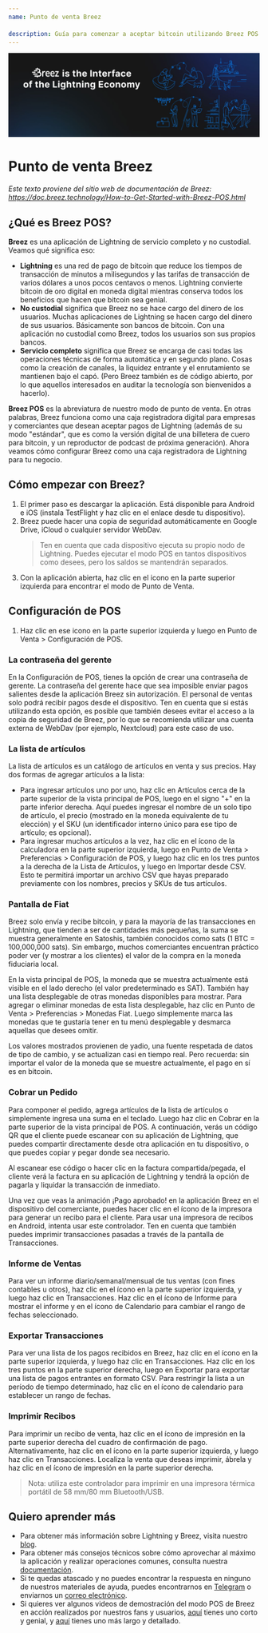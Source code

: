 ```yaml
---
name: Punto de venta Breez

description: Guía para comenzar a aceptar bitcoin utilizando Breez POS
---
```


![cover](assets/cover.jpeg)

# Punto de venta Breez

_Este texto proviene del sitio web de documentación de Breez: https://doc.breez.technology/How-to-Get-Started-with-Breez-POS.html_

## ¿Qué es Breez POS?

**Breez** es una aplicación de Lightning de servicio completo y no custodial. Veamos qué significa eso:

- **Lightning** es una red de pago de bitcoin que reduce los tiempos de transacción de minutos a milisegundos y las tarifas de transacción de varios dólares a unos pocos centavos o menos. Lightning convierte bitcoin de oro digital en moneda digital mientras conserva todos los beneficios que hacen que bitcoin sea genial.
- **No custodial** significa que Breez no se hace cargo del dinero de los usuarios. Muchas aplicaciones de Lightning se hacen cargo del dinero de sus usuarios. Básicamente son bancos de bitcoin. Con una aplicación no custodial como Breez, todos los usuarios son sus propios bancos.
- **Servicio completo** significa que Breez se encarga de casi todas las operaciones técnicas de forma automática y en segundo plano. Cosas como la creación de canales, la liquidez entrante y el enrutamiento se mantienen bajo el capó. (Pero Breez también es de código abierto, por lo que aquellos interesados en auditar la tecnología son bienvenidos a hacerlo).

**Breez POS** es la abreviatura de nuestro modo de punto de venta. En otras palabras, Breez funciona como una caja registradora digital para empresas y comerciantes que desean aceptar pagos de Lightning (además de su modo "estándar", que es como la versión digital de una billetera de cuero para bitcoin, y un reproductor de podcast de próxima generación). Ahora veamos cómo configurar Breez como una caja registradora de Lightning para tu negocio.

## Cómo empezar con Breez?

1. El primer paso es descargar la aplicación. Está disponible para Android e iOS (instala TestFlight y haz clic en el enlace desde tu dispositivo).
2. Breez puede hacer una copia de seguridad automáticamente en Google Drive, iCloud o cualquier servidor WebDav.
   > Ten en cuenta que cada dispositivo ejecuta su propio nodo de Lightning. Puedes ejecutar el modo POS en tantos dispositivos como desees, pero los saldos se mantendrán separados.
3. Con la aplicación abierta, haz clic en el icono en la parte superior izquierda para encontrar el modo de Punto de Venta.

## Configuración de POS

1. Haz clic en ese icono en la parte superior izquierda y luego en Punto de Venta > Configuración de POS.

### La contraseña del gerente

En la Configuración de POS, tienes la opción de crear una contraseña de gerente. La contraseña del gerente hace que sea imposible enviar pagos salientes desde la aplicación Breez sin autorización. El personal de ventas solo podrá recibir pagos desde el dispositivo. Ten en cuenta que si estás utilizando esta opción, es posible que también desees evitar el acceso a la copia de seguridad de Breez, por lo que se recomienda utilizar una cuenta externa de WebDav (por ejemplo, Nextcloud) para este caso de uso.

### La lista de artículos

La lista de artículos es un catálogo de artículos en venta y sus precios. Hay dos formas de agregar artículos a la lista:

- Para ingresar artículos uno por uno, haz clic en Artículos cerca de la parte superior de la vista principal de POS, luego en el signo "+" en la parte inferior derecha. Aquí puedes ingresar el nombre de un solo tipo de artículo, el precio (mostrado en la moneda equivalente de tu elección) y el SKU (un identificador interno único para ese tipo de artículo; es opcional).
- Para ingresar muchos artículos a la vez, haz clic en el ícono de la calculadora en la parte superior izquierda, luego en Punto de Venta > Preferencias > Configuración de POS, y luego haz clic en los tres puntos a la derecha de la Lista de Artículos, y luego en Importar desde CSV. Esto te permitirá importar un archivo CSV que hayas preparado previamente con los nombres, precios y SKUs de tus artículos.

### Pantalla de Fiat

Breez solo envía y recibe bitcoin, y para la mayoría de las transacciones en Lightning, que tienden a ser de cantidades más pequeñas, la suma se muestra generalmente en Satoshis, también conocidos como sats (1 BTC = 100,000,000 sats). Sin embargo, muchos comerciantes encuentran práctico poder ver (y mostrar a los clientes) el valor de la compra en la moneda fiduciaria local.

En la vista principal de POS, la moneda que se muestra actualmente está visible en el lado derecho (el valor predeterminado es SAT). También hay una lista desplegable de otras monedas disponibles para mostrar. Para agregar o eliminar monedas de esta lista desplegable, haz clic en Punto de Venta > Preferencias > Monedas Fiat. Luego simplemente marca las monedas que te gustaría tener en tu menú desplegable y desmarca aquellas que desees omitir.

Los valores mostrados provienen de yadio, una fuente respetada de datos de tipo de cambio, y se actualizan casi en tiempo real. Pero recuerda: sin importar el valor de la moneda que se muestre actualmente, el pago en sí es en bitcoin.

### Cobrar un Pedido

Para componer el pedido, agrega artículos de la lista de artículos o simplemente ingresa una suma en el teclado. Luego haz clic en Cobrar en la parte superior de la vista principal de POS. A continuación, verás un código QR que el cliente puede escanear con su aplicación de Lightning, que puedes compartir directamente desde otra aplicación en tu dispositivo, o que puedes copiar y pegar donde sea necesario.

Al escanear ese código o hacer clic en la factura compartida/pegada, el cliente verá la factura en su aplicación de Lightning y tendrá la opción de pagarla y liquidar la transacción de inmediato.

Una vez que veas la animación ¡Pago aprobado! en la aplicación Breez en el dispositivo del comerciante, puedes hacer clic en el ícono de la impresora para generar un recibo para el cliente. Para usar una impresora de recibos en Android, intenta usar este controlador. Ten en cuenta que también puedes imprimir transacciones pasadas a través de la pantalla de Transacciones.

### Informe de Ventas

Para ver un informe diario/semanal/mensual de tus ventas (con fines contables u otros), haz clic en el ícono en la parte superior izquierda, y luego haz clic en Transacciones. Haz clic en el ícono de Informe para mostrar el informe y en el ícono de Calendario para cambiar el rango de fechas seleccionado.

### Exportar Transacciones

Para ver una lista de los pagos recibidos en Breez, haz clic en el ícono en la parte superior izquierda, y luego haz clic en Transacciones. Haz clic en los tres puntos en la parte superior derecha, luego en Exportar para exportar una lista de pagos entrantes en formato CSV. Para restringir la lista a un período de tiempo determinado, haz clic en el ícono de calendario para establecer un rango de fechas.

### Imprimir Recibos

Para imprimir un recibo de venta, haz clic en el ícono de impresión en la parte superior derecha del cuadro de confirmación de pago. Alternativamente, haz clic en el ícono en la parte superior izquierda, y luego haz clic en Transacciones. Localiza la venta que deseas imprimir, ábrela y haz clic en el ícono de impresión en la parte superior derecha.

> Nota: utiliza este controlador para imprimir en una impresora térmica portátil de 58 mm/80 mm Bluetooth/USB.

## Quiero aprender más

- Para obtener más información sobre Lightning y Breez, visita nuestro [blog](https://breez.technology/blog).
- Para obtener más consejos técnicos sobre cómo aprovechar al máximo la aplicación y realizar operaciones comunes, consulta nuestra [documentación](https://breez.technology/documentation).
- Si te quedas atascado y no puedes encontrar la respuesta en ninguno de nuestros materiales de ayuda, puedes encontrarnos en [Telegram](https://t.me/breez_labs) o enviarnos un [correo electrónico](mailto:support@breez.technology).
- Si quieres ver algunos videos de demostración del modo POS de Breez en acción realizados por nuestros fans y usuarios, [aquí](https://www.youtube.com/watch?v=xxxx) tienes uno corto y genial, y [aquí](https://www.youtube.com/watch?v=xxxx) tienes uno más largo y detallado.
